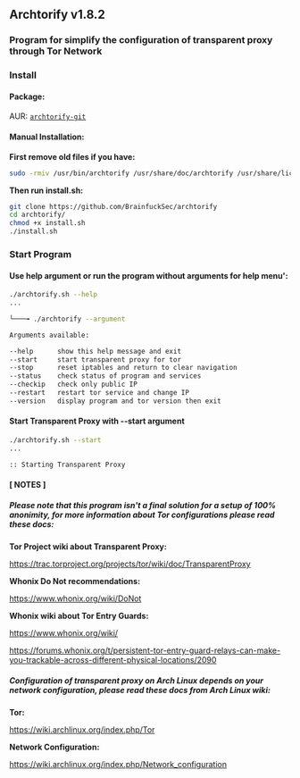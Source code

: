 ## Archtorify v1.8.2

### Program for simplify the configuration of transparent proxy through Tor Network




### Install


#### Package: 

AUR: [`archtorify-git`](https://aur.archlinux.org/packages/archtorify-git)


#### Manual Installation:

**First remove old files if you have:**
```bash
sudo -rmiv /usr/bin/archtorify /usr/share/doc/archtorify /usr/share/license/archtorify
```

**Then run install.sh:**
```bash
git clone https://github.com/BrainfuckSec/archtorify 
cd archtorify/
chmod +x install.sh
./install.sh
```




### Start Program

#### Use help argument or run the program without arguments for help menu':
```bash
./archtorify.sh --help
...

└───╼ ./archtorify --argument

Arguments available:

--help      show this help message and exit
--start     start transparent proxy for tor
--stop      reset iptables and return to clear navigation
--status    check status of program and services
--checkip   check only public IP
--restart   restart tor service and change IP
--version   display program and tor version then exit

```


#### Start Transparent Proxy with --start argument
```bash
./archtorify.sh --start
...

:: Starting Transparent Proxy

```




#### [ NOTES ]

##### Please note that this program isn't a final solution for a setup of 100% anonimity, for more information about Tor configurations please read these docs:

**Tor Project wiki about Transparent Proxy:** 

https://trac.torproject.org/projects/tor/wiki/doc/TransparentProxy


**Whonix Do Not recommendations:** 

https://www.whonix.org/wiki/DoNot


**Whonix wiki about Tor Entry Guards:**

https://www.whonix.org/wiki/<Tor id="Non-Persistent_Entry_Guards"></Tor>

https://forums.whonix.org/t/persistent-tor-entry-guard-relays-can-make-you-trackable-across-different-physical-locations/2090




##### Configuration of transparent proxy on Arch Linux depends on your network configuration, please read these docs from Arch Linux wiki: 

**Tor:** 

https://wiki.archlinux.org/index.php/Tor

**Network Configuration:** 

https://wiki.archlinux.org/index.php/Network_configuration

